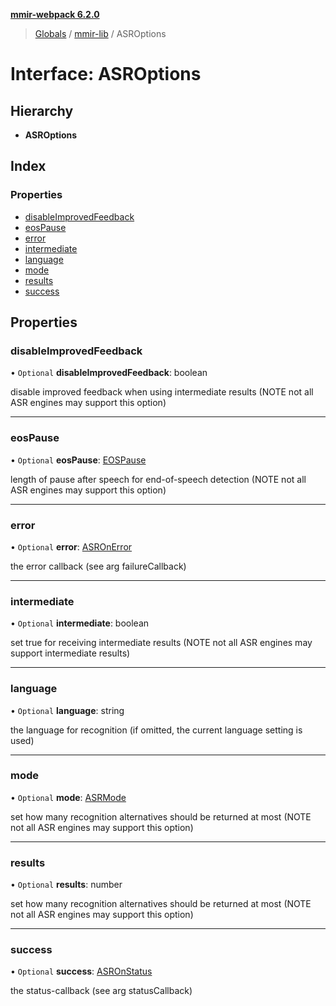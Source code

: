 **[mmir-webpack 6.2.0](../README.md)**

> [Globals](../README.md) / [mmir-lib](../modules/mmir_lib.md) / ASROptions

# Interface: ASROptions

## Hierarchy

* **ASROptions**

## Index

### Properties

* [disableImprovedFeedback](mmir_lib.asroptions.md#disableimprovedfeedback)
* [eosPause](mmir_lib.asroptions.md#eospause)
* [error](mmir_lib.asroptions.md#error)
* [intermediate](mmir_lib.asroptions.md#intermediate)
* [language](mmir_lib.asroptions.md#language)
* [mode](mmir_lib.asroptions.md#mode)
* [results](mmir_lib.asroptions.md#results)
* [success](mmir_lib.asroptions.md#success)

## Properties

### disableImprovedFeedback

• `Optional` **disableImprovedFeedback**: boolean

disable improved feedback when using intermediate results (NOTE not all ASR engines may support this option)

___

### eosPause

• `Optional` **eosPause**: [EOSPause](../modules/mmir_lib.md#eospause)

length of pause after speech for end-of-speech detection (NOTE not all ASR engines may support this option)

___

### error

• `Optional` **error**: [ASROnError](../modules/mmir_lib.md#asronerror)

the error callback (see arg failureCallback)

___

### intermediate

• `Optional` **intermediate**: boolean

set true for receiving intermediate results (NOTE not all ASR engines may support intermediate results)

___

### language

• `Optional` **language**: string

the language for recognition (if omitted, the current language setting is used)

___

### mode

• `Optional` **mode**: [ASRMode](../modules/mmir_lib.md#asrmode)

set how many recognition alternatives should be returned at most (NOTE not all ASR engines may support this option)

___

### results

• `Optional` **results**: number

set how many recognition alternatives should be returned at most (NOTE not all ASR engines may support this option)

___

### success

• `Optional` **success**: [ASROnStatus](../modules/mmir_lib.md#asronstatus)

the status-callback (see arg statusCallback)
